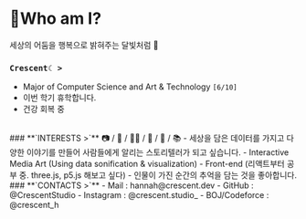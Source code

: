 # 🌙Who am I?
세상의 어둠을 행복으로 밝혀주는 달빛처럼 🌃

### `Crescent☾ >`
- Major of Computer Science and Art & Technology ```[6/10]```
- 이번 학기 휴학합니다.
- 건강 회복 중

<br>
### **`INTERESTS >`** 📷 / 🎻 / 👩‍💻 / 🌌 / 🔭 / 📚  
- 세상을 담은 데이터를 가지고 다양한 이야기를 만들어 사람들에게 알리는 스토리텔러가 되고 싶습니다.
  - Interactive Media Art (Using data sonification & visualization)
  - Front-end (리액트부터 공부 중. three.js, p5.js 해보고 싶다)
- 인물이 가진 순간의 추억을 담는 것을 좋아합니다.

<br>
### **`CONTACTS >`**
- Mail : hannah@crescent.dev
- GitHub : @CrescentStudio
- Instagram : @crescent.studio_
- BOJ/Codeforce : @crescent_h
